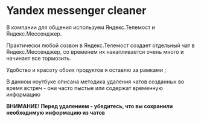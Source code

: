 # Yandex messenger cleaner

В компании для общения используем Яндекс.Телемост и Яндекс.Мессенджер.

Практически любой созвон в Яндекс.Телемост создает отдельный чат в Яндекс.Мессенджер, со временем их накапливается очень много и начинает все тормозить.

Удобство и красоту обоих продуктов я оставлю за рамками ;

В данном ноутбуке описана методика удаления чатов созданных во время встреч - они часто пыстые или содержат временную информацию

__ВНИМАНИЕ! Перед удалением - убедитесь, что вы сохранили необходимую информацию из чатов__